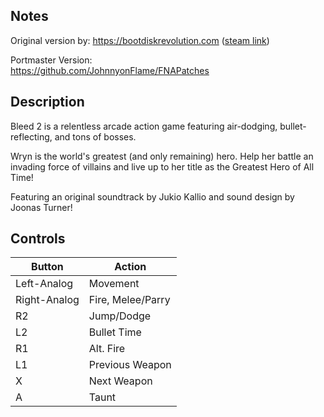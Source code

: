 ## Notes

Original version by:
https://bootdiskrevolution.com ([steam link](https://store.steampowered.com/app/396350/Bleed_2/))

Portmaster Version: 	
https://github.com/JohnnyonFlame/FNAPatches
	
## Description
Bleed 2 is a relentless arcade action game featuring air-dodging,
bullet-reflecting, and tons of bosses.

Wryn is the world's greatest (and only remaining) hero. Help her battle an
invading force of villains and live up to her title as the Greatest Hero of
All Time!

Featuring an original soundtrack by Jukio Kallio and sound design by
Joonas Turner!

## Controls

| Button | Action |
|--|--|
| Left-Analog | Movement |
| Right-Analog | Fire, Melee/Parry |
| R2 | Jump/Dodge |
| L2 | Bullet Time |
| R1 | Alt. Fire |
| L1 | Previous Weapon |
| X | Next Weapon |
| A | Taunt |
